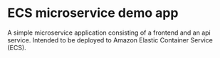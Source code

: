 # ECS microservice demo app

A simple microservice application consisting of a frontend and an api service. Intended to be deployed to Amazon Elastic Container Service (ECS).
